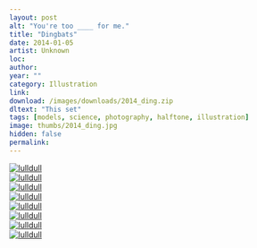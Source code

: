 ```yaml
---
layout: post
alt: "You're too ____ for me."
title: "Dingbats"
date: 2014-01-05
artist: Unknown
loc: 
author: 
year: ""
category: Illustration
link: 
download: /images/downloads/2014_ding.zip
dltext: "This set"
tags: [models, science, photography, halftone, illustration]
image: thumbs/2014_ding.jpg
hidden: false
permalink:
---
```






<div class="post_image_rounded">
	<a href="{{ site.baseurl }}/images/posts/2014_ding/001.jpg" target="_blank">
	<img src="{{ site.baseurl }}/images/posts/2014_ding/001.jpg" alt="lulldull"></a>
</div>

<div class="post_image_rounded">
	<a href="{{ site.baseurl }}/images/posts/2014_ding/002.jpg" target="_blank">
	<img src="{{ site.baseurl }}/images/posts/2014_ding/002.jpg" alt="lulldull"></a>
</div>

<div class="post_image_rounded">
	<a href="{{ site.baseurl }}/images/posts/2014_ding/003.jpg" target="_blank">
	<img src="{{ site.baseurl }}/images/posts/2014_ding/003.jpg" alt="lulldull"></a>
</div>

<div class="post_image_rounded">
	<a href="{{ site.baseurl }}/images/posts/2014_ding/004.jpg" target="_blank">
	<img src="{{ site.baseurl }}/images/posts/2014_ding/004.jpg" alt="lulldull"></a>
</div>

<div class="post_image_rounded">
	<a href="{{ site.baseurl }}/images/posts/2014_ding/005.jpg" target="_blank">
	<img src="{{ site.baseurl }}/images/posts/2014_ding/005.jpg" alt="lulldull"></a>
</div>

<div class="post_image_rounded">
	<a href="{{ site.baseurl }}/images/posts/2014_ding/006.jpg" target="_blank">
	<img src="{{ site.baseurl }}/images/posts/2014_ding/006.jpg" alt="lulldull"></a>
</div>

<div class="post_image_rounded">
	<a href="{{ site.baseurl }}/images/posts/2014_ding/007.jpg" target="_blank">
	<img src="{{ site.baseurl }}/images/posts/2014_ding/007.jpg" alt="lulldull"></a>
</div>

<div class="post_image_rounded">
	<a href="{{ site.baseurl }}/images/posts/2014_ding/008.jpg" target="_blank">
	<img src="{{ site.baseurl }}/images/posts/2014_ding/008.jpg" alt="lulldull"></a>
</div>




